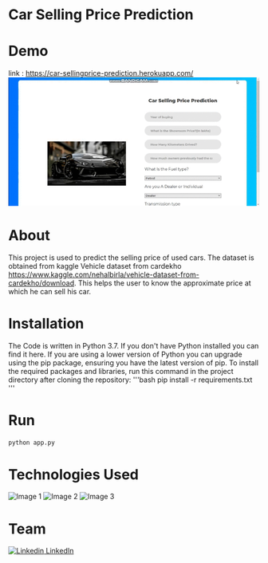# Car Selling Price Prediction

# Demo

link : https://car-sellingprice-prediction.herokuapp.com/
![Alt Text](https://github.com/preethu19/CarPricePrediction/blob/master/CarPricePrediction.gif)

# About

This project is used to predict the selling price of used cars. The dataset is obtained from kaggle Vehicle dataset from cardekho https://www.kaggle.com/nehalbirla/vehicle-dataset-from-cardekho/download. This helps the user to know the approximate price at which he can sell his car.

# Installation

The Code is written in Python 3.7. If you don't have Python installed you can find it here. If you are using a lower version of Python you can upgrade using the pip package, ensuring you have the latest version of pip. To install the required packages and libraries, run this command in the project directory after cloning the repository:
'''bash
pip install -r requirements.txt
'''
# Run

```python
python app.py
```

# Technologies Used

![Image 1](https://camo.githubusercontent.com/2fb0723ef80f8d87a51218680e209c66f213edf8/68747470733a2f2f666f7274686562616467652e636f6d2f696d616765732f6261646765732f6d6164652d776974682d707974686f6e2e737667)
![Image 2](https://flask.palletsprojects.com/en/1.1.x/_images/flask-logo.png)
![Image 3](https://gunicorn.org/images/logo.jpg)

# Team
[![Linkedin](https://i.stack.imgur.com/gVE0j.png) LinkedIn](https://www.linkedin.com/in/preetham19/)
&nbsp;

